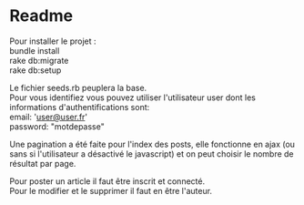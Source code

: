 # Readme

Pour installer le projet :  
bundle install  
rake db:migrate  
rake db:setup  

Le fichier seeds.rb peuplera la base.  
Pour vous identifiez vous pouvez utiliser l'utilisateur user dont les informations d'authentifications sont:  
email: 'user@user.fr'  
password: "motdepasse"  

Une pagination a été faite pour l'index des posts, elle fonctionne en ajax (ou sans si l'utilisateur a désactivé le javascript) 
et on peut choisir le nombre de résultat par page.  

Pour poster un article il faut être inscrit et connecté.  
Pour le modifier et le supprimer il faut en être l'auteur.  
